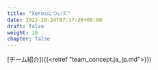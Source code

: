 ```yaml
---
title: "Xerosについて"
date: 2022-10-24T07:17:28+09:00
draft: false
weight: 10
chapter: false
---
```


[チーム紹介]({{<relref "team_concept.ja_jp.md">}})
